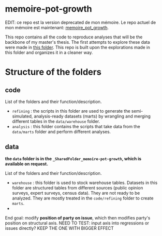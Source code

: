 # memoire-pot-growth

EDIT: ce repo est la version deprecated de mon mémoire. Le repo actuel de mon mémoire est maintenant: [memoire_pot_growth](https://github.com/hubcad25/memoire_pot_growth). 

This repo contains all the code to reproduce analyses that will be the backbone of my master's thesis. The first attempts to explore these data were made in [this folder](https://github.com/clessn/riding-volatility/tree/main/memoire). This repo is built upon the explorations made in this folder and organizes it in a cleaner way.

# Structure of the folders

## code

List of the folders and their function/description.
- `refining` : the scripts in this folder are used to generate the semi-simulated, analysis-ready datasets (marts) by wrangling and merging different tables in the `data/warehouse` folder.
- `analysis` : this folder contains the scripts that take data from the `data/marts` folder and perform different analyses. 

## data
**the `data` folder is in the `_SharedFolder_memoire-pot-growth`, which is available on request.**

List of the folders and their function/description.
- `warehouse` : this folder is used to stock warehouse tables. Datasets in this folder are structured tables from different sources (public opinion surveys, expert surveys, census data). They are not ready to be analyzed. They are mostly treated in the `code/refining` folder to create `marts`.
- 

End goal: modify **position of party on issue**, which then modifies party's position on structural axis. NEED TO TEST: input axis into regressions or issues directly? KEEP THE ONE WITH BIGGER EFFECT
